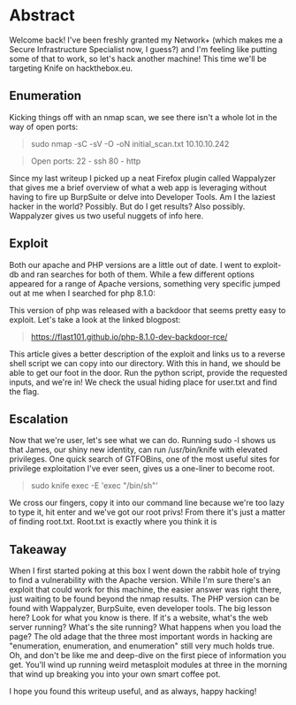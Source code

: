 # Abstract
Welcome back! I've been freshly granted my Network+ (which makes me a Secure Infrastructure Specialist now, I guess?) and I'm feeling like putting some of that to work, so let's hack another machine! This time we'll be targeting Knife on hackthebox.eu. 

## Enumeration

Kicking things off with an nmap scan, we see there isn't a whole lot in the way of open ports:

> sudo nmap -sC -sV -O -oN initial_scan.txt 10.10.10.242



> Open ports:
> 22 - ssh
> 80 - http

Since my last writeup I picked up a neat Firefox plugin called Wappalyzer that gives me a brief overview of what a web app is leveraging without having to fire up BurpSuite or delve into Developer Tools. Am I the laziest hacker in the world? Possibly. But do I get results? Also possibly. Wappalyzer gives us two useful nuggets of info here.



## Exploit

Both our apache and PHP versions are a little out of date. I went to exploit-db and ran searches for both of them. While a few different options appeared for a range of Apache versions, something very specific jumped out at me when I searched for php 8.1.0:



This version of php was released with a backdoor that seems pretty easy to exploit. Let's take a look at the linked blogpost:

> https://flast101.github.io/php-8.1.0-dev-backdoor-rce/

This article gives a better description of the exploit and links us to a reverse shell script we can copy into our directory. With this in hand, we should be able to get our foot in the door. Run the python script, provide the requested inputs, and we're in! We check the usual hiding place for user.txt and find the flag.


## Escalation

Now that we're user, let's see what we can do. Running sudo -l shows us that James, our shiny new identity, can run /usr/bin/knife with elevated privileges. One quick search of GTFOBins, one of the most useful sites for privilege exploitation I've ever seen, gives us a one-liner to become root.

> sudo knife exec -E 'exec "/bin/sh"'

We cross our fingers, copy it into our command line because we're too lazy to type it, hit enter and we've got our root privs! From there it's just a matter of finding root.txt. Root.txt is exactly where you think it is


## Takeaway

When I first started poking at this box I went down the rabbit hole of trying to find a vulnerability with the Apache version. While I'm sure there's an exploit that could work for this machine, the easier answer was right there, just waiting to be found beyond the nmap results. The PHP version can be found with Wappalyzer, BurpSuite, even developer tools. The big lesson here? Look for what you know is there. If it's a website, what's the web server running? What's the site running? What happens when you load the page? The old adage that the three most important words in hacking are "enumeration, enumeration, and enumeration" still very much holds true. Oh, and don't be like me and deep-dive on the first piece of information you get. You'll wind up running weird metasploit modules at three in the morning that wind up breaking you into your own smart coffee pot. 

I hope you found this writeup useful, and as always, happy hacking!
